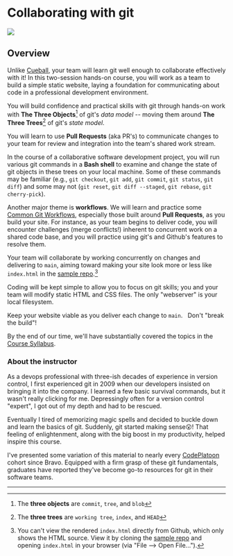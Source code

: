 # Collaborating with git

[ ![](https://imgs.xkcd.com/comics/git.png) ](https://xkcd.com/1597/)

## Overview

Unlike [Cueball](https://www.explainxkcd.com/wiki/index.php/Cueball), your team will learn git well enough to collaborate effectively with it! In this two-session hands-on course, you will work as a team to build a simple static website, laying a foundation for communicating about code in a professional development environment.

You will build confidence and practical skills with git through hands-on work with **The Three Objects**[^3objs] of git's _data model_ -- moving them around **The Three Trees**[^3trees] of git's _state model_.

You will learn to use __Pull Requests__ (aka PR's) to communicate changes to your team for review and integration into the team's shared work stream.

In the course of a collaborative software development project, you will run various git commands in a **Bash shell** to examine and change the state of git objects in these trees on your local machine.  Some of these commands may be familiar (e.g., `git checkout`, `git add`, `git commit`, `git status`, `git diff`) and some may not (`git reset`, `git diff --staged`, `git rebase`, `git cherry-pick`).

Another major theme is **workflows**.  We will learn and practice some [Common Git Workflows](common-git-workflows.md), especially those built around **Pull Requests**, as you build your site. For instance, as your team begins to deliver code, you will encounter challenges (merge conflicts!) inherent to concurrent work on a shared code base, and you will practice using git's and Github's features to resolve them.

Your team will collaborate by working concurrently on changes and delivering to `main`, aiming toward making your site look more or less like `index.html` in the [sample repo](https://github.com/walquis/git-basics-sample-project-repo).[^sample-repo-note]

Coding will be kept simple to allow you to focus on git skills; you and your team will modify static HTML and CSS files.  The only "webserver" is your local filesystem.

Keep your website viable as you deliver each change to `main`. &nbsp;&nbsp;Don't "break the build"!

By the end of our time, we'll have substantially covered the topics in the [Course Syllabus](syllabus.md).

### About the instructor
As a devops professional with three-ish decades of experience in version control, I first experienced git in 2009 when our developers insisted on bringing it into the company.  I learned a few basic survival commands, but it wasn't really clicking for me. Depressingly often for a version control "expert", I got out of my depth and had to be rescued.

Eventually I tired of memorizing magic spells and decided to buckle down and learn the basics of git.  Suddenly, git started making sense😮!  That feeling of enlightenment, along with the big boost in my productivity, helped inspire this course.

I've presented some variation of this material to nearly every [CodePlatoon](https://codeplatoon.org) cohort since Bravo.  Equipped with a firm grasp of these git fundamentals, graduates have reported they've become go-to resources for git in their software teams.

---
[^3objs]: The **three objects** are `commit`, `tree`, and `blob`

[^3trees]: The **three trees** are `working tree`, `index`, and `HEAD`

[^sample-repo-note]:  You can't view the rendered `index.html` directly from Github, which only shows the HTML source.  View it by cloning the [sample repo](https://github.com/walquis/git-basics-sample-project-repo) and opening `index.html` in your browser (via "File --> Open File...").
